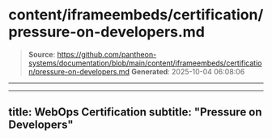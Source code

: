 # content/iframeembeds/certification/pressure-on-developers.md

> **Source**: https://github.com/pantheon-systems/documentation/blob/main/content/iframeembeds/certification/pressure-on-developers.md
> **Generated**: 2025-10-04 06:08:06

---

---
title: WebOps Certification
subtitle: "Pressure on Developers"
---

<Partial file="certification-guide/pressure-on-developers.md" />
